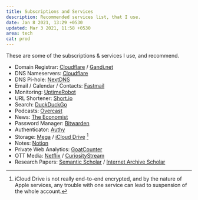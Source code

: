 ```yaml
---
title: Subscriptions and Services
description: Recommended services list, that I use.
date: Jan 8 2021, 13:29 +0530
updated: Mar 3 2021, 11:58 +0530
area: tech
cat: prod
---
```


These are some of the subscriptions & services I use, and recommend.

- Domain Registrar: [Cloudflare](https://www.cloudflare.com/products/registrar/) / [Gandi.net](https://www.gandi.net/)
- DNS Nameservers: [Cloudflare](https://support.cloudflare.com/hc/en-us/articles/205195708-Changing-your-domain-nameservers-to-Cloudflare)
- DNS Pi-hole: [NextDNS](https://nextdns.io)
- Email / Calendar / Contacts: [Fastmail](https://fastmail.com)
- Monitoring: [UptimeRobot](https://uptimerobot.com)
- URL Shortener: [Short.io](https://short.io)
- Search: [DuckDuckGo](https://duckduckgo.com)
- Podcasts: [Overcast](https://overcast.fm)
- News: [The Economist](https://www.economist.com)
- Password Manager: [Bitwarden](https://bitwarden.com)
- Authenticator: [Authy](https://authy.com)
- Storage: [Mega](https://mega.nz) / [iCloud Drive](https://www.apple.com/icloud/) [^a]
- Notes: [Notion](https://www.notion.so)
- Private Web Analytics: [GoatCounter](https://www.goatcounter.com)
- OTT Media: [Netflix](https://netflix.com/) / [CuriosityStream](https://curiositystream.com/)
- Research Papers: [Semantic Scholar](https://www.semanticscholar.org) / [Internet Archive Scholar](https://scholar.archive.org)

[^a]: iCloud Drive is not really end-to-end encrypted, and by the nature of Apple services, any trouble with one service can lead to suspension of the whole account.